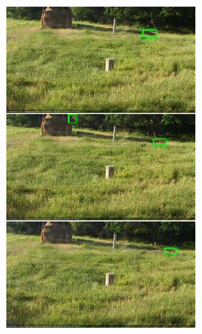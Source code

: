 ![20200725-180426-181428](in2/20200725/20200725-180426-181428_0_.jpg)
![20200725-181435-182436](in2/20200725/20200725-181435-182436_0_.jpg)
![20200725-182442-183444](in2/20200725/20200725-182442-183444_0_.jpg)
